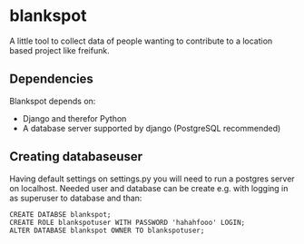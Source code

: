 blankspot
=========

A little tool to collect data of people wanting to contribute to a
location based project like freifunk.

Dependencies
------------

Blankspot depends on:
- Django and therefor Python
- A database server supported by django (PostgreSQL recommended)


Creating databaseuser
---------------------

Having default settings on settings.py you will need to run a postgres
server on localhost. Needed user and database can be create e.g. with
logging in as superuser to database and than:

	CREATE DATABSE blankspot;
	CREATE ROLE blankspotuser WITH PASSWORD 'hahahfooo' LOGIN;
	ALTER DATABASE blankspot OWNER TO blankspotuser;
